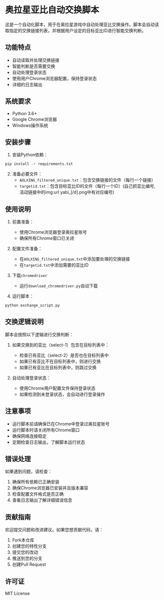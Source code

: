# 奥拉星亚比自动交换脚本

这是一个自动化脚本，用于在奥拉星游戏中自动处理亚比交换操作。脚本会自动读取指定的交换链接列表，并根据用户设定的目标亚比ID进行智能交换判断。

## 功能特点

- 自动读取并处理交换链接
- 智能判断是否需要交换
- 自动处理登录状态
- 使用用户Chrome浏览器配置，保持登录状态
- 详细的日志输出

## 系统要求

- Python 3.6+
- Google Chrome浏览器
- Windows操作系统

## 安装步骤

1. 安装Python依赖：
```bash
pip install -r requirements.txt
```

2. 准备必要文件：
   - `AOLXING_filtered_unique.txt`：包含交换链接的文件（每行一个链接）
   - `targetid.txt`：包含目标亚比ID的文件（每行一个ID）(自己抓亚比编号,活动链接中的img:url yabi_[/d].png中有对应编号)

## 使用说明

1. 前置准备：
   - 使用Chrome浏览器登录奥拉星账号
   - 确保所有Chrome窗口已关闭

2. 配置文件准备：
   - 在`AOLXING_filtered_unique.txt`中添加要处理的交换链接
   - 在`targetid.txt`中添加需要的亚比ID

3. 下载`chromedriver`
   - 运行`download_chromedriver.py`自动下载
4. 运行脚本：
```bash
python exchange_script.py
```

## 交换逻辑说明

脚本会按照以下逻辑进行交换判断：

1. 如果交换到的亚比（select-1）包含在目标列表中：
   - 检查已有亚比（select-2）是否也在目标列表中
   - 如果已有亚比不在目标列表中，则进行交换
   - 如果已有亚比在目标列表中，则跳过交换

2. 自动处理登录状态：
   - 使用Chrome用户配置文件保持登录状态
   - 如果检测到未登录状态，会自动进行登录操作

## 注意事项

- 运行脚本前请确保已在Chrome中登录过奥拉星账号
- 运行脚本时请关闭所有Chrome窗口
- 确保网络连接稳定
- 定期检查日志输出，了解脚本运行状态

## 错误处理

如果遇到问题，请检查：
1. 确保所有依赖已正确安装
2. 确保Chrome浏览器已安装并且版本兼容
3. 检查配置文件格式是否正确
4. 查看日志输出了解详细错误信息

## 贡献指南

欢迎提交问题和改进建议。如果您想贡献代码，请：
1. Fork本仓库
2. 创建您的特性分支
3. 提交您的改动
4. 推送到您的分支
5. 创建Pull Request

## 许可证

MIT License